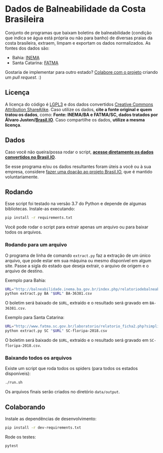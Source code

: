 # Dados de Balneabilidade da Costa Brasileira

Conjunto de programas que baixam boletins de balneabilidade (condição que
indica se água está própria ou não para banho) de diversas praias da costa
brasileira, extraem, limpam e exportam os dados normalizados. As fontes dos
dados são:

- Bahia: [INEMA](http://balneabilidade.inema.ba.gov.br)
- Santa Catarina: [FATMA](http://www.fatma.sc.gov.br/laboratorio/dlg_balneabilidade2.php)

Gostaria de implementar para outro estado? [Colabore com o
projeto](#colaborando) criando um *pull request*. :)

## Licença

A licença do código é [LGPL3](https://www.gnu.org/licenses/lgpl-3.0.en.html) e
dos dados convertidos [Creative Commons Attribution
ShareAlike](https://creativecommons.org/licenses/by-sa/4.0/). Caso utilize os
dados, **cite a fonte original e quem tratou os dados**, como: **Fonte:
INEMA/BA e FATMA/SC, dados tratados por Álvaro
Justen/[Brasil.IO](https://brasil.io/)**. Caso compartilhe os dados, **utilize
a mesma licença**.


## Dados

Caso você não queira/possa rodar o script, **[acesse diretamente os dados
convertidos no Brasil.IO](https://brasil.io/dataset/balneabilidade-bahia)**.

Se esse programa e/ou os dados resultantes foram úteis a você ou à sua empresa,
considere [fazer uma doação ao projeto Brasil.IO](https://brasil.io/doe), que é
mantido voluntariamente.


## Rodando

Esse script foi testado na versão 3.7 do Python e depende de algumas
bibliotecas. Instale-as executando:

```bash
pip install -r requirements.txt
```

Você pode rodar o script para extrair apenas um arquivo ou para baixar todos os
arquivos.

### Rodando para um arquivo

O programa de linha de comando `extract.py` faz a extração de um único arquivo,
que pode estar em sua máquina ou mesmo disponível em algum site. Passe a sigla
do estado que deseja extrair, o arquivo de origem e o arquivo de destino.

Exemplo para Bahia:

```bash
URL="http://balneabilidade.inema.ba.gov.br/index.php/relatoriodebalneabilidade/geraBoletim?idcampanha=36381"
python extract.py BA "$URL" BA-36381.csv
```

O boletim será baixado de `$URL`, extraído e o resultado será gravado em
`BA-36381.csv`.

Exemplo para Santa Catarina:

```bash
URL="http://www.fatma.sc.gov.br/laboratorio/relatorio_ficha2.php?simplificado=1&where=0&d1=2018-01-01&d2=2018-12-31&mc=2&pc=72"
python extract.py SC "$URL" SC-floripa-2018.csv
```

O boletim será baixado de `$URL`, extraído e o resultado será gravado em
`SC-floripa-2018.csv`.


### Baixando todos os arquivos

Existe um script que roda todos os spiders (para todos os estados disponíveis):

```bash
./run.sh
```

Os arquivos finais serão criados no diretório `data/output`.


## Colaborando

Instale as dependências de desenvolvimento:

```bash
pip install -r dev-requirements.txt
```

Rode os testes:

```bash
pytest
```
